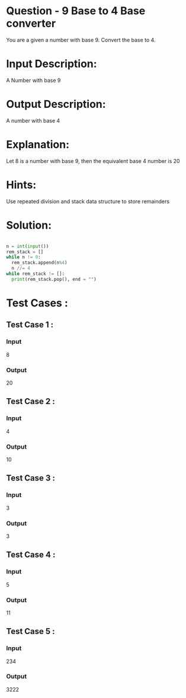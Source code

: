 # Question - 9 Base to 4 Base converter
You are a given a number with base 9. Convert the base to 4.

# Input Description:
A Number with base 9

# Output Description:
A number with base 4

# Explanation:
Let 8 is a number with base 9, then the equivalent base 4 number is 20

# Hints:
Use repeated division and stack data structure to store remainders

# Solution:

```python

n = int(input())
rem_stack = []
while n != 0:
  rem_stack.append(n%4)
  n //= 4
while rem_stack != []:
  print(rem_stack.pop(), end = "")

```

# Test Cases :
## Test Case 1 :
### Input
8
### Output
20

## Test Case 2 :
### Input
4
### Output
10

## Test Case 3 :
### Input
3
### Output
3

## Test Case 4 :
### Input
5
### Output
11

## Test Case 5 :
### Input
234
### Output
3222
